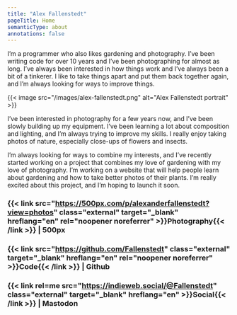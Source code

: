 ```yaml
---
title: "Alex Fallenstedt"
pageTitle: Home
semanticType: about
annotations: false
---
```


I’m a programmer who also likes gardening and photography. I’ve been writing code for over 10 years and I’ve been photographing for almost as long. I’ve always been interested in how things work and I’ve always been a bit of a tinkerer. I like to take things apart and put them back together again, and I’m always looking for ways to improve things.

{{< image
src="/images/alex-fallenstedt.png"
alt="Alex Fallenstedt portrait" >}}

I’ve been interested in photography for a few years now, and I’ve been slowly building up my equipment. I’ve been learning a lot about composition and lighting, and I’m always trying to improve my skills. I really enjoy taking photos of nature, especially close-ups of flowers and insects.

I’m always looking for ways to combine my interests, and I’ve recently started working on a project that combines my love of gardening with my love of photography. I’m working on a website that will help people learn about gardening and how to take better photos of their plants. I’m really excited about this project, and I’m hoping to launch it soon.

### {{< link src="https://500px.com/p/alexanderfallenstedt?view=photos" class="external" target="_blank" hreflang="en" rel="noopener noreferrer" >}}Photography{{< /link >}} | 500px

### {{< link src="https://github.com/Fallenstedt" class="external" target="_blank" hreflang="en" rel="noopener noreferrer" >}}Code{{< /link >}} | Github

### {{< link rel=me src="https://indieweb.social/@Fallenstedt" class="external" target="_blank" hreflang="en" >}}Social{{< /link >}} | Mastodon

